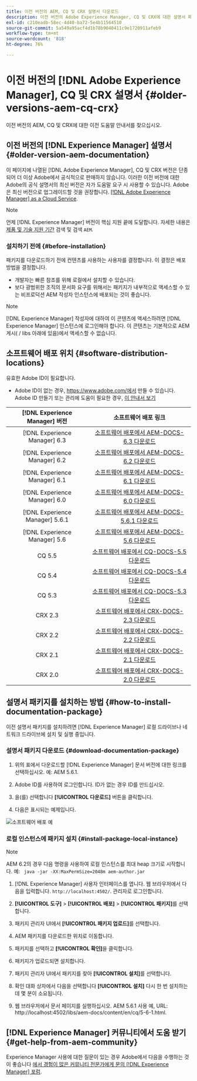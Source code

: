 ```yaml
---
title: 이전 버전의 AEM, CQ 및 CRX 설명서 다운로드
description: 이전 버전의 Adobe Experience Manager, CQ 및 CRX에 대한 설명서 패키지를 다운로드합니다.
exl-id: c210eadb-58ec-4d40-ba72-5e4b11564510
source-git-commit: 5a549a95acf4d1b78b9040411c9e1720911afeb9
workflow-type: tm+mt
source-wordcount: '818'
ht-degree: 76%

---
```


# 이전 버전의 [!DNL Adobe Experience Manager], CQ 및 CRX 설명서 {#older-versions-aem-cq-crx}

이전 버전의 AEM, CQ 및 CRX에 대한 이전 도움말 안내서를 찾으십시오.

## 이전 버전의 [!DNL Experience Manager] 설명서 {#older-version-aem-documentation}

이 페이지에 나열된 [!DNL Adobe Experience Manager], CQ 및 CRX 버전은 단종되어 더 이상 Adobe에서 공식적으로 판매하지 않습니다. 이러한 이전 버전에 대한 Adobe의 공식 설명서의 최신 버전은 자가 도움말 요구 시 사용할 수 있습니다. Adobe은 최신 버전으로 업그레이드할 것을 권장합니다. [[!DNL Adobe Experience Manager] as a Cloud Service](https://experienceleague.adobe.com/docs/experience-manager-cloud-service.html).

>[!NOTE]
>
>언제 [!DNL Experience Manager] 버전이 핵심 지원 끝에 도달합니다. 자세한 내용은 [제품 및 기술 지원 기간](https://helpx.adobe.com/kr/support/programs/eol-matrix.html) 검색 및 검색 `AEM`.

### 설치하기 전에 {#before-installation}

패키지를 다운로드하기 전에 컨텐츠를 사용하는 사용자를 결정합니다. 이 결정은 배포 방법을 결정합니다.

* 개발자는 빠른 참조를 위해 로컬에서 설치할 수 있습니다.
* 보다 광범위한 조직의 문서화 요구를 위해서는 패키지가 내부적으로 액세스할 수 있는 비프로덕션 AEM 작성자 인스턴스에 배포되는 것이 좋습니다.

>[!NOTE]
>
>[!DNL Experience Manager] 작성자에 대하여 이 콘텐츠에 액세스하려면 [!DNL Experience Manager] 인스턴스에 로그인해야 합니다. 이 콘텐츠는 기본적으로 AEM 게시( / libs 아래에 있음)에서 액세스할 수 없습니다.

## 소프트웨어 배포 위치 {#software-distribution-locations}

유효한 Adobe ID이 필요합니다.

* Adobe ID이 없는 경우, https://www.adobe.com/에서 만들 수 있습니다. Adobe ID 만들기 또는 관리에 도움이 필요한 경우, [이 안내서 보기](https://helpx.adobe.com/kr/manage-account.html)

| [!DNL Experience Manager] 버전 | 소프트웨어 배포 링크 |
|:-----------:|:--------------------------------------------------:|
| [!DNL Experience Manager] 6.3 | [소프트웨어 배포에서 AEM-DOCS-6.3 다운로드](https://experience.adobe.com/#/downloads/content/software-distribution/en/aem.html?package=/content/software-distribution/en/details.html/content/dam/aem/public/adobe/packages/aem-docs/aem-docs-6-3.zip) |
| [!DNL Experience Manager] 6.2 | [소프트웨어 배포에서 AEM-DOCS-6.2 다운로드](https://experience.adobe.com/#/downloads/content/software-distribution/en/aem.html?package=/content/software-distribution/en/details.html/content/dam/aem/public/adobe/packages/aem-docs/aem-docs-6-2.zip) |
| [!DNL Experience Manager] 6.1 | [소프트웨어 배포에서 AEM-DOCS-6.1 다운로드](https://experience.adobe.com/#/downloads/content/software-distribution/en/aem.html?package=/content/software-distribution/en/details.html/content/dam/aem/public/adobe/packages/aem-docs/aem-docs-6-1.zip) |
| [!DNL Experience Manager] 6.0 | [소프트웨어 배포에서 AEM-DOCS-6.0 다운로드](https://experience.adobe.com/#/downloads/content/software-distribution/en/aem.html?package=/content/software-distribution/en/details.html/content/dam/aem/public/adobe/packages/aem-docs/aem-docs-6-0.zip) |
| [!DNL Experience Manager] 5.6.1 | [소프트웨어 배포에서 AEM-DOCS-5.6.1 다운로드](https://experience.adobe.com/#/downloads/content/software-distribution/en/aem.html?package=/content/software-distribution/en/details.html/content/dam/aem/public/adobe/packages/aem-docs/aem-docs-5-6-1.zip) |
| [!DNL Experience Manager] 5.6 | [소프트웨어 배포에서 AEM-DOCS-5.6 다운로드](https://experience.adobe.com/#/downloads/content/software-distribution/en/aem.html?package=/content/software-distribution/en/details.html/content/dam/aem/public/adobe/packages/aem-docs/aem-docs-5-6.zip) |
| CQ 5.5 | [소프트웨어 배포에서 CQ-DOCS-5.5 다운로드](https://experience.adobe.com/#/downloads/content/software-distribution/en/aem.html?package=%2Fcontent%2Fsoftware-distribution%2Fen%2Fdetails.html%2Fcontent%2Fdam%2Faem%2Fpublic%2Fadobe%2Fpackages%2Faem-docs%2Faem-docs-5-5.zip) |
| CQ 5.4 | [소프트웨어 배포에서 CQ-DOCS-5.4 다운로드](https://experience.adobe.com/#/downloads/content/software-distribution/en/aem.html?package=/content/software-distribution/en/details.html/content/dam/aem/public/adobe/packages/aem-docs/aem-docs-5-4.zip) |
| CQ 5.3 | [소프트웨어 배포에서 CQ-DOCS-5.3 다운로드](https://experience.adobe.com/#/downloads/content/software-distribution/en/aem.html?package=/content/software-distribution/en/details.html/content/dam/aem/public/adobe/packages/aem-docs/aem-docs-5-3.zip) |
| CRX 2.3 | [소프트웨어 배포에서 CRX-DOCS-2.3 다운로드](https://experience.adobe.com/#/downloads/content/software-distribution/en/aem.html?package=/content/software-distribution/en/details.html/content/dam/aem/public/adobe/packages/aem-docs/crx-docs-2-3.zip) |
| CRX 2.2 | [소프트웨어 배포에서 CRX-DOCS-2.2 다운로드](https://experience.adobe.com/#/downloads/content/software-distribution/en/aem.html?package=/content/software-distribution/en/details.html/content/dam/aem/public/adobe/packages/aem-docs/crx-docs-2-2.zip) |
| CRX 2.1 | [소프트웨어 배포에서 CRX-DOCS-2.1 다운로드](https://experience.adobe.com/#/downloads/content/software-distribution/en/aem.html?package=/content/software-distribution/en/details.html/content/dam/aem/public/adobe/packages/aem-docs/crx-docs-2-1.zip) |
| CRX 2.0 | [소프트웨어 배포에서 CRX-DOCS-2.0 다운로드](https://experience.adobe.com/#/downloads/content/software-distribution/en/aem.html?package=/content/software-distribution/en/details.html/content/dam/aem/public/adobe/packages/aem-docs/crx-docs-2-0.zip) |

## 설명서 패키지를 설치하는 방법 {#how-to-install-documentation-package}

이전 설명서 패키지를 설치하려면 [!DNL Experience Manager] 로컬 드라이브나 네트워크 드라이브에 설치 및 실행 중입니다.

### 설명서 패키지 다운로드 {#download-documentation-package}

1. 위의 표에서 다운로드할 [!DNL Experience Manager] 문서 버전에 대한 링크를 선택하십시오. 예: AEM 5.6.1.

1. Adobe ID를 사용하여 로그인합니다. ID가 없는 경우 ID를 만드십시오.

1. 을(를) 선택합니다 **[!UICONTROL 다운로드]** 버튼을 클릭합니다.

1. 다음은 표시되는 예제입니다.

![소프트웨어 배포 예](assets/screen_shot_2020-07-10at161922.jpg)

### 로컬 인스턴스에 패키지 설치 {#install-package-local-instance}

>[!NOTE]
>
>AEM 6.2의 경우 다음 명령을 사용하여 로컬 인스턴스를 최대 heap 크기로 시작합니다. 예: ` java -jar -XX:MaxPermSize=2048m aem-author.jar`

1. [!DNL Experience Manager] 사용자 인터페이스를 엽니다. 웹 브라우저에서 다음을 입력합니다. `http://localhost:4502/`. 관리자로 로그인합니다.

1. **[!UICONTROL 도구]** > **[!UICONTROL 배포]** > **[!UICONTROL 패키지]**&#x200B;를 선택합니다.

1. 패키지 관리자 UI에서 **[!UICONTROL 패키지 업로드]**&#x200B;를 선택합니다.

1. AEM 패키지를 다운로드한 위치로 이동합니다.

1. 패키지를 선택하고 **[!UICONTROL 확인]**&#x200B;을 클릭합니다.

1. 패키지가 업로드되면 설치합니다.

1. 패키지 관리자 UI에서 패키지를 찾아 **[!UICONTROL 설치]**&#x200B;를 선택합니다.

1. 확인 대화 상자에서 다음을 선택합니다 **[!UICONTROL 설치]** 다시 한 번 설치하는 데 몇 분이 소요됩니다.

1. 웹 브라우저에서 문서 페이지를 실행하십시오. AEM 5.6.1 사용 예, URL: http://localhost:4502/libs/aem-docs/content/en/cq/5-6-1.html.

## [!DNL Experience Manager] 커뮤니티에서 도움 받기 {#get-help-from-aem-community}

Experience Manager 사용에 대한 질문이 있는 경우 Adobe에서 다음을 수행하는 것이 좋습니다 [에서 경험이 많은 커뮤니티 전문가에게 문의 [!DNL Experience Manager] 포럼](https://experienceleaguecommunities.adobe.com/t5/adobe-experience-manager/ct-p/adobe-experience-manager-community).
